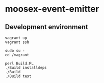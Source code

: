 # moosex-event-emitter

## Development environment

	vagrant up
	vagrant ssh

	sudo su -
	cd /vagrant

	perl Build.PL
	./Build installdeps
	./Build
	./Build test
